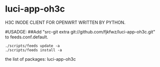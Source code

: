 # luci-app-oh3c
H3C INODE CLIENT FOR OPENWRT WRITTEN BY PYTHON.

#USADGE:
##Add "src-git extra git://github.com/fjkfwz/luci-app-oh3c.git" to feeds.conf.default.
```
./scripts/feeds update -a
./scripts/feeds install -a
```
the list of packages:
luci-app-oh3c
